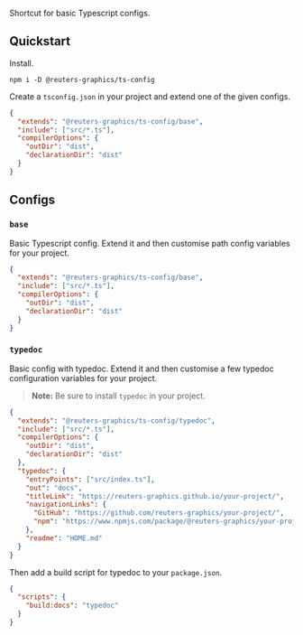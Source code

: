 Shortcut for basic Typescript configs.

## Quickstart

Install.

```console
npm i -D @reuters-graphics/ts-config
```

Create a `tsconfig.json` in your project and extend one of the given configs.

```json
{
  "extends": "@reuters-graphics/ts-config/base",
  "include": ["src/*.ts"],
  "compilerOptions": {
    "outDir": "dist",
    "declarationDir": "dist"
  }
}
```

## Configs

### `base`

Basic Typescript config. Extend it and then customise path config variables for your project.

```json
{
  "extends": "@reuters-graphics/ts-config/base",
  "include": ["src/*.ts"],
  "compilerOptions": {
    "outDir": "dist",
    "declarationDir": "dist"
  }
}
```

### `typedoc`

Basic config with typedoc. Extend it and then customise a few typedoc configuration variables for your project.

> **Note:** Be sure to install `typedoc` in your project.

```json
{
  "extends": "@reuters-graphics/ts-config/typedoc",
  "include": ["src/*.ts"],
  "compilerOptions": {
    "outDir": "dist",
    "declarationDir": "dist"
  },
  "typedoc": {
    "entryPoints": ["src/index.ts"],
    "out": "docs",
    "titleLink": "https://reuters-graphics.github.io/your-project/",
    "navigationLinks": {
      "GitHub": "https://github.com/reuters-graphics/your-project/",
      "npm": "https://www.npmjs.com/package/@reuters-graphics/your-project/"
    },
    "readme": "HOME.md"
  }
}
```

Then add a build script for typedoc to your `package.json`.

```json
{
  "scripts": {
    "build:docs": "typedoc"
  }
}
```
